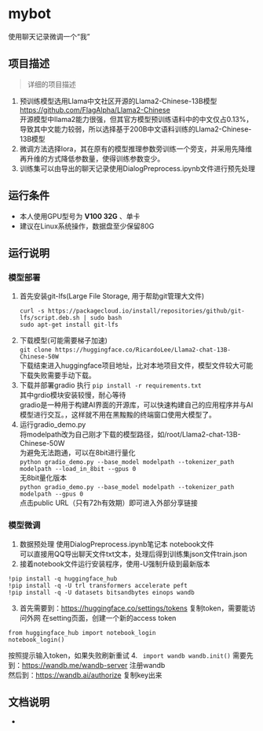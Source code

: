 # mybot
使用聊天记录微调一个“我”

## 项目描述
>  详细的项目描述
1. 预训练模型选用Llama中文社区开源的Llama2-Chinese-13B模型  https://github.com/FlagAlpha/Llama2-Chinese  
   开源模型中llama2能力很强，但其官方模型预训练语料中的中文仅占0.13%，导致其中文能力较弱，所以选择基于200B中文语料训练的Llama2-Chinese-13B模型  
2. 微调方法选择lora，其在原有的模型推理参数旁训练一个旁支，并采用先降维再升维的方式降低参数量，使得训练参数变少。
3. 训练集可以由导出的聊天记录使用DialogPreprocess.ipynb文件进行预先处理


## 运行条件
* 本人使用GPU型号为 **V100 32G** 、单卡
* 建议在Linux系统操作，数据盘至少保留80G

## 运行说明
### 模型部署
1. 首先安装git-lfs(Large File Storage, 用于帮助git管理大文件)
   ```
   curl -s https://packagecloud.io/install/repositories/github/git-lfs/script.deb.sh | sudo bash
   sudo apt-get install git-lfs
   ```
2. 下载模型(可能需要梯子加速)  
   ```git clone https://huggingface.co/RicardoLee/Llama2-chat-13B-Chinese-50W```  
   下载结束进入huggingface项目地址，比对本地项目文件，模型文件较大可能下载失败需要手动下载。
3. 下载并部署gradio
执行 ```pip install -r requirements.txt```   
其中grdio模块安装较慢，耐心等待   
gradio是一种用于构建AI界面的开源库，可以快速构建自己的应用程序并与AI模型进行交互。，这样就不用在黑黢黢的终端窗口使用大模型了。  
4. 运行gradio_demo.py  
将modelpath改为自己刚才下载的模型路径，如/root/Llama2-chat-13B-Chinese-50W   
为避免无法跑通，可以在8bit进行量化    
```python gradio_demo.py --base_model modelpath --tokenizer_path modelpath --load_in_8bit --gpus 0```   
无8bit量化版本   
```python gradio_demo.py --base_model modelpath --tokenizer_path modelpath --gpus 0```  
点击public URL（只有72h有效期）即可进入外部分享链接    


### 模型微调
1. 数据预处理
使用DialogPreprocess.ipynb笔记本 notebook文件  
可以直接用QQ导出聊天文件txt文本，处理后得到训练集json文件train.json
2. 接着notebook文件运行安装程序，使用-U强制升级到最新版本
```
!pip install -q huggingface_hub
!pip install -q -U trl transformers accelerate peft
!pip install -q -U datasets bitsandbytes einops wandb
```
3. 首先需要到：https://huggingface.co/settings/tokens 复制token，需要能访问外网
在setting页面，创建一个新的access token
```
from huggingface_hub import notebook_login
notebook_login()
```
按照提示输入token，如果失败刷新重试
4. ```
import wandb
wandb.init()```
需要先到：https://wandb.me/wandb-server 注册wandb  
然后到：https://wandb.ai/authorize 复制key出来  



## 文档说明
* 
